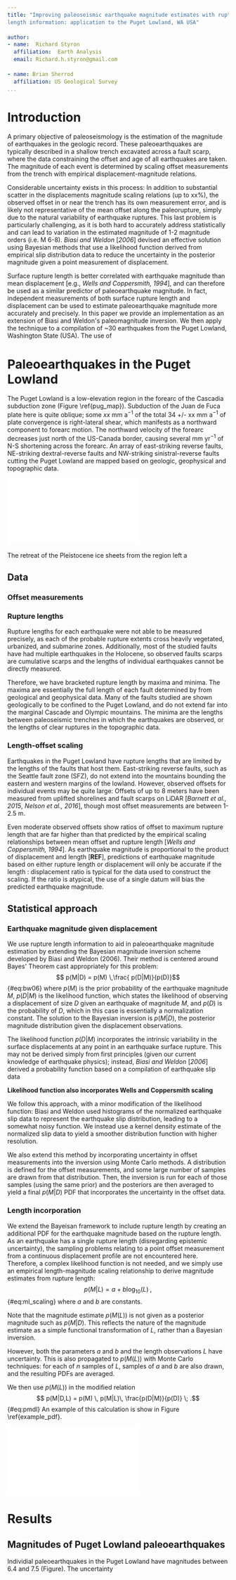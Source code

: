 ```yaml
---
title: "Improving paleoseismic earthquake magnitude estimates with rupture 
length information: application to the Puget Lowland, WA USA"

author:
- name:  Richard Styron
  affiliation:  Earth Analysis 
  email: Richard.h.styron@gmail.com

- name: Brian Sherrod
  affiliation: US Geological Survey 
...
```


# Introduction

A primary objective of paleoseismology is the estimation of the magnitude of
earthquakes in the geologic record. These paleoearthquakes are typically
described in a shallow trench excavated across a fault scarp, where the data
constraining the offset and age of all earthquakes are taken. The magnitude of
each event is determined by scaling offset measurements from the trench with
empirical displacement-magnitude relations.

Considerable uncertainty exists in this process: In addition to substantial
scatter in the displacements magnitude scaling relations (up to xx%), the
observed offset in or near the trench has its own measurement error, and is
likely not representative of the mean offset along the paleorupture, simply due
to the natural variability of earthquake ruptures. This last problem is
particularly challenging, as it is both hard to accurately address
statistically and can lead to variation in the estimated magnitude of 1-2
magnitude orders (i.e. M 6-8). *Biasi and Weldon* [*2006*] devised an effective
solution using Bayesian methods that use a likelihood function derived from
empirical slip distribution data to reduce the uncertainty in the posterior
magnitude given a point measurement of displacement.

Surface rupture length is better correlated with earthquake magnitude than mean
displacement [e.g., *Wells and Coppersmith, 1994*], and can therefore be used as
a similar predictor of paleoearthquake magnitude. In fact, independent
measurements of both surface rupture length and displacement can be used to
estimate paleoearthquake magnitude more accurately and precisely. In this paper
we provide an implementation as an extension of Biasi and Weldon's
paleomagnitude inversion. We then apply the technique to a compilation of ~30
earthquakes from the Puget Lowland, Washington State (USA). The use of 

# Paleoearthquakes in the Puget Lowland

The Puget Lowland is a low-elevation region in the forearc of the Cascadia
subduction zone (Figure \ref{pug_map}). Subduction of the Juan de Fuca plate
here is quite oblique; some *xx* mm a$^{-1}$ of the total 34 +/- xx mm a$^{-1}$
of plate convergence is right-lateral shear, which manifests as a northward
component to forearc motion.  The northward velocity of the forearc decreases
just north of the US-Canada border, causing several mm yr$^{-1}$ of N-S
shortening across the forearc. An array of east-striking reverse faults,
NE-striking dextral-reverse faults and NW-striking sinistral-reverse faults
cutting the Puget Lowland are mapped based on geologic, geophysical and
topographic data.

![Map of the Puget Lowland. \label{pug_map}](./figures/pug_map_small.pdf)

The retreat of the Pleistocene ice sheets from the region left a 


## Data

### Offset measurements


### Rupture lengths

Rupture lengths for each earthquake were not able to be measured precisely, as
each of the probable rupture extents cross heavily vegetated, urbanized, and
submarine zones. Additionally, most of the studied faults have had multiple
earthquakes in the Holocene, so observed faults scarps are cumulative scarps
and the lengths of individual earthquakes cannot be directly measured.

Therefore, we have bracketed rupture length by maxima and minima. The maxima
are essentially the full length of each fault determined by from geological and
geophysical data. Many of the faults studied are shown geologically to be
confined to the Puget Lowland, and do not extend far into the marginal Cascade
and Olympic mountains. The minima are the lengths between paleoseismic trenches
in which the earthquakes are observed, or the lengths of clear ruptures in the
topographic data.


### Length-offset scaling

Earthquakes in the Puget Lowland have rupture lengths that are limited by the
lengths of the faults that host them. East-striking reverse faults, such as the
Seattle fault zone (SFZ), do not extend into the mountains bounding the eastern
and western margins of the lowland. However, observed offsets for individual
events may be quite large: Offsets of up to 8 meters have been measured from
uplifted shorelines and fault scarps on LiDAR [*Barnett et al., 2015*, *Nelson
et al., 2016*], though most offset measurements are between 1-2.5 m. 

Even moderate observed offsets show ratios of offset to maximum rupture length
that are far higher than that predicted by the empirical scaling relationships
between mean offset and rupture length [*Wells and Coppersmith, 1994*]. As
earthquake magnitude is proportional to the product of displacement and length
[**REF**], predictions of earthquake magnitude based on either rupture length or
displacement will only be accurate if the length : displacement ratio is typical
for the data used to construct the scaling. If the ratio is atypical, the use of
a single datum will bias the predicted earthquake magnitude. 

## Statistical approach

### Earthquake magnitude given displacement

We use rupture length information to aid in paleoearthquake magnitude estimation
by extending the Bayesian magnitude inversion scheme developed by Biasi and
Weldon (2006). Their method is centered around Bayes' Theorem cast appropriately
for this problem:
$$ p(M|D) = p(M) \,\frac{ p(D|M)}{p(D)}$$ {#eq:bw06}
where $p(M)$ is the prior probability of the earthquake magnitude $M$, $p(D|M)$
is the likelihood function, which states the likelihood of observing a
displacement of size $D$ given an earthquake of magnitude $M$, and $p(D)$ is the
probability of $D$, which in this case is essentially a normalization constant.
The solution to the Bayesian inversion is $p(M|D)$, the posterior magnitude
distribution given the displacement observations.

The likelihood function $p(D|M)$ incorporates the intrinsic variability in
the surface displacements at any point in an earthquake surface rupture. This
may not be derived simply from first principles (given our current knowledge of
earthquake physics); instead, *Biasi and Weldon* [*2006*] derived a probability
function based on a compilation of earthquake slip data 

**Likelihood function also incorporates Wells and Coppersmith scaling**

We follow this approach, with a minor modification of the likelihood function:
Biasi and Weldon used histograms of the normalized earthquake slip data to
represent the earthquake slip distribution, leading to a somewhat noisy
function. We instead use a kernel density estimate of the normalized slip data
to yield a smoother distribution function with higher resolution.

We also extend this method by incorporating uncertainty in offset measurements
into the inversion using Monte Carlo methods. A distribution is defined for the
offset measurements, and some large number of samples are drawn from that
distribution. Then, the inversion is run for each of those samples (using the
same prior) and the posteriors are then averaged to yield a final $p(M|D)$ PDF
that incorporates the uncertainty in the offset data.

### Length incorporation

We extend the Bayeisan framework to include rupture length by creating an
additional PDF for the earthquake magnitude based on the rupture length. As an
earthquake has a single rupture length (disregarding epistemic uncertainty), the
sampling problems relating to a point offset measurement from a continuous
displacement profile are not encountered here. Therefore, a complex likelihood
function is not needed, and we simply use an empirical length-magnitude scaling
relationship to derive magnitude estimates from rupture length:
$$ p(M|L) = a + b \log_{10}(L) \;, $$ {#eq:ml_scaling}
where $a$ and $b$ are constants.

Note that the magnitude estimate $p(M(L))$ is not given as a posterior
magnitude such as $p(M|D)$. This reflects the nature of the magnitude estimate
as a simple functional transformation of $L$, rather than a Bayesian inversion. 

However, both the parameters $a$ and $b$ and the length observations $L$ have
uncertainty. This is also propagated to $p(M(L))$ with Monte Carlo techniques:
for each of $n$ samples of $L$, samples of $a$ and $b$ are also drawn, and the
resulting PDFs are averaged.

We then use $p(M(L))$ in the modified relation
$$ p(M|D,L) = p(M) \, p(M|L)\, \frac{p(D|M)}{p(D)} \; .$$ {#eq:pmdl}
An example of this calculation is show in Figure \ref{example_pdf}. 

![Schematic showing Eqn @eq:pmdl for an earthquake
\label{example_pdf}](./figures/pdf_mult.pdf)

# Results

## Magnitudes of Puget Lowland paleoearthquakes

Individial paleoearthquakes in the Puget Lowland have magnitudes between 6.4
and 7.5 (Figure). The uncertainty 
